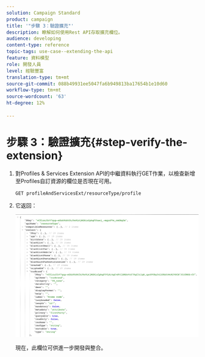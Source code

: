 ```yaml
---
solution: Campaign Standard
product: campaign
title: '"步驟 3：驗證擴充"'
description: 瞭解如何使用Rest API存取擴充欄位。
audience: developing
content-type: reference
topic-tags: use-case--extending-the-api
feature: 資料模型
role: 開發人員
level: 經驗豐富
translation-type: tm+mt
source-git-commit: 088b49931ee5047fa6b949813ba17654b1e10d60
workflow-type: tm+mt
source-wordcount: '63'
ht-degree: 12%

---
```



# 步驟 3：驗證擴充{#step-verify-the-extension}

1. 對Profiles &amp; Services Extension API的中繼資料執行GET作業，以檢查新增至Profiles自訂資源的欄位是否現在可用。

   ```
   GET profileAndServicesExt/resourceType/profile
   ```

1. 它返回：

   ![](assets/extendpandsapiview.png)

   現在，此欄位可供進一步開發與整合。


